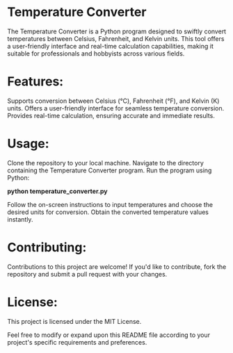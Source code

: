 # Temperature Converter
The Temperature Converter is a Python program designed to swiftly convert temperatures between Celsius, Fahrenheit, and Kelvin units. This tool offers a user-friendly interface and real-time calculation capabilities, making it suitable for professionals and hobbyists across various fields.

# Features:
Supports conversion between Celsius (°C), Fahrenheit (°F), and Kelvin (K) units.
Offers a user-friendly interface for seamless temperature conversion.
Provides real-time calculation, ensuring accurate and immediate results.

# Usage:
Clone the repository to your local machine.
Navigate to the directory containing the Temperature Converter program.
Run the program using Python:

**python temperature_converter.py**

Follow the on-screen instructions to input temperatures and choose the desired units for conversion.
Obtain the converted temperature values instantly.

# Contributing:
Contributions to this project are welcome! If you'd like to contribute, fork the repository and submit a pull request with your changes.

# License:
This project is licensed under the MIT License.

Feel free to modify or expand upon this README file according to your project's specific requirements and preferences.




